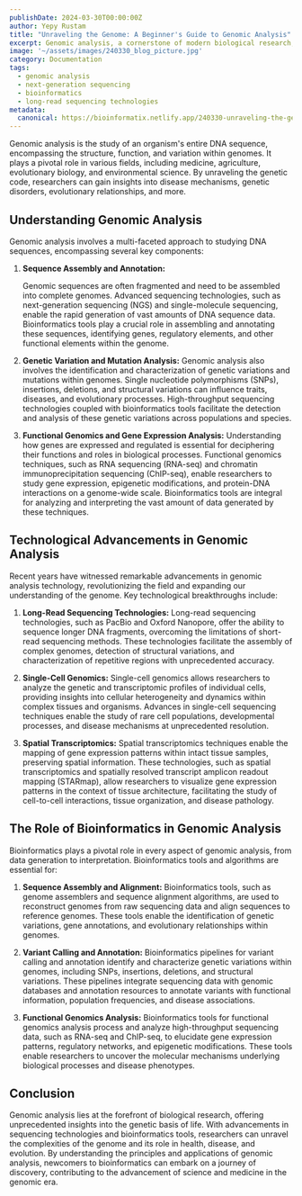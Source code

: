 ```yaml
---
publishDate: 2024-03-30T00:00:00Z
author: Yepy Rustam
title: "Unraveling the Genome: A Beginner's Guide to Genomic Analysis"
excerpt: Genomic analysis, a cornerstone of modern biological research, delves deep into the genetic makeup of organisms, unraveling the mysteries encoded within their DNA. In this article, we'll explore the definition and scope of genomic analysis, highlighting the latest technological advancements shaping the field. We'll also uncover the crucial role of bioinformatics in deciphering the complexities of genomic data, empowering newcomers to embark on their journey into the fascinating realm of genomics. 
image: '~/assets/images/240330_blog_picture.jpg'
category: Documentation
tags:
  - genomic analysis
  - next-generation sequencing
  - bioinformatics
  - long-read sequencing technologies
metadata:
  canonical: https://bioinformatix.netlify.app/240330-unraveling-the-genome
---
```


Genomic analysis is the study of an organism's entire DNA sequence, encompassing the structure, function, and variation within genomes. It plays a pivotal role in various fields, including medicine, agriculture, evolutionary biology, and environmental science. By unraveling the genetic code, researchers can gain insights into disease mechanisms, genetic disorders, evolutionary relationships, and more.

## Understanding Genomic Analysis

Genomic analysis involves a multi-faceted approach to studying DNA sequences, encompassing several key components:

1. **Sequence Assembly and Annotation:**

   Genomic sequences are often fragmented and need to be assembled into complete genomes. Advanced sequencing technologies, such as next-generation sequencing (NGS) and single-molecule sequencing, enable the rapid generation of vast amounts of DNA sequence data. Bioinformatics tools play a crucial role in assembling and annotating these sequences, identifying genes, regulatory elements, and other functional elements within the genome.

2. **Genetic Variation and Mutation Analysis:**
   Genomic analysis also involves the identification and characterization of genetic variations and mutations within genomes. Single nucleotide polymorphisms (SNPs), insertions, deletions, and structural variations can influence traits, diseases, and evolutionary processes. High-throughput sequencing technologies coupled with bioinformatics tools facilitate the detection and analysis of these genetic variations across populations and species.

3. **Functional Genomics and Gene Expression Analysis:**
   Understanding how genes are expressed and regulated is essential for deciphering their functions and roles in biological processes. Functional genomics techniques, such as RNA sequencing (RNA-seq) and chromatin immunoprecipitation sequencing (ChIP-seq), enable researchers to study gene expression, epigenetic modifications, and protein-DNA interactions on a genome-wide scale. Bioinformatics tools are integral for analyzing and interpreting the vast amount of data generated by these techniques.

## Technological Advancements in Genomic Analysis

Recent years have witnessed remarkable advancements in genomic analysis technology, revolutionizing the field and expanding our understanding of the genome. Key technological breakthroughs include:

1. **Long-Read Sequencing Technologies:**
   Long-read sequencing technologies, such as PacBio and Oxford Nanopore, offer the ability to sequence longer DNA fragments, overcoming the limitations of short-read sequencing methods. These technologies facilitate the assembly of complex genomes, detection of structural variations, and characterization of repetitive regions with unprecedented accuracy.

2. **Single-Cell Genomics:**
   Single-cell genomics allows researchers to analyze the genetic and transcriptomic profiles of individual cells, providing insights into cellular heterogeneity and dynamics within complex tissues and organisms. Advances in single-cell sequencing techniques enable the study of rare cell populations, developmental processes, and disease mechanisms at unprecedented resolution.

3. **Spatial Transcriptomics:**
   Spatial transcriptomics techniques enable the mapping of gene expression patterns within intact tissue samples, preserving spatial information. These technologies, such as spatial transcriptomics and spatially resolved transcript amplicon readout mapping (STARmap), allow researchers to visualize gene expression patterns in the context of tissue architecture, facilitating the study of cell-to-cell interactions, tissue organization, and disease pathology.

## The Role of Bioinformatics in Genomic Analysis

Bioinformatics plays a pivotal role in every aspect of genomic analysis, from data generation to interpretation. Bioinformatics tools and algorithms are essential for:

1. **Sequence Assembly and Alignment:**
   Bioinformatics tools, such as genome assemblers and sequence alignment algorithms, are used to reconstruct genomes from raw sequencing data and align sequences to reference genomes. These tools enable the identification of genetic variations, gene annotations, and evolutionary relationships within genomes.

2. **Variant Calling and Annotation:**
   Bioinformatics pipelines for variant calling and annotation identify and characterize genetic variations within genomes, including SNPs, insertions, deletions, and structural variations. These pipelines integrate sequencing data with genomic databases and annotation resources to annotate variants with functional information, population frequencies, and disease associations.

3. **Functional Genomics Analysis:**
   Bioinformatics tools for functional genomics analysis process and analyze high-throughput sequencing data, such as RNA-seq and ChIP-seq, to elucidate gene expression patterns, regulatory networks, and epigenetic modifications. These tools enable researchers to uncover the molecular mechanisms underlying biological processes and disease phenotypes.

## Conclusion

Genomic analysis lies at the forefront of biological research, offering unprecedented insights into the genetic basis of life. With advancements in sequencing technologies and bioinformatics tools, researchers can unravel the complexities of the genome and its role in health, disease, and evolution. By understanding the principles and applications of genomic analysis, newcomers to bioinformatics can embark on a journey of discovery, contributing to the advancement of science and medicine in the genomic era.

